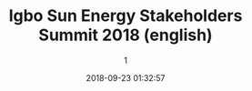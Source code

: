---
index: 4887
title: "Igbo Sun Energy Stakeholders Summit 2018 (english)"
subtitle: ""
author: 1
date: "2018-09-23 01:32:57"
date_gmt: "2018-09-22 23:32:57"
excerpt: ""
content: "<div class=\"field\">\r\n  <div class=\"label\">Full Name or Company Name<sup>*</sup></div>\r\n  <div class=\"control has-icons-left has-icons-right\">\r\n    [text* your-name class:input class:required class:requiredField placeholder \"Your Name*\"]\r\n    <span class=\"icon is-small is-left\">\r\n      <i class=\"fa fa-user\"> </i>\r\n    </span>\r\n  </div>\r\n</div>\r\n\r\n<div class=\"field\">\r\n  <label class=\"label\">Email<sup>*</sup></label>\r\n  <div class=\"control has-icons-left has-icons-right\">\r\n    [email* your-email class:input class:required class:requiredField placeholder \"Your email*\"]\r\n    <span class=\"icon is-small is-left\">\r\n      <i class=\"fa fa-envelope\"> </i>\r\n    </span>\r\n  </div>\r\n</div>\r\n\r\n<div class=\"field\">\r\n  <label class=\"label\">Website or Social Media</label>\r\n  <div class=\"control has-icons-left has-icons-right\">\r\n    [text your-website class:input placeholder \"Your Website\"]\r\n    <span class=\"icon is-small is-left\">\r\n      <i class=\"fa fa-link\"> </i>\r\n    </span>\r\n  </div>\r\n</div>\r\n\r\n\r\n<div class=\"field\">\r\n  <label class=\"label\">Telephone</label>\r\n  <div class=\"control has-icons-left has-icons-right\">\r\n    [tel your-telephone class:input placeholder \"Your telephone*\"]\r\n    <span class=\"icon is-small is-left\">\r\n      <i class=\"fa fa-phone\"></i>\r\n    </span>\r\n  </div>\r\n</div>\r\n\r\n<div class=\"field\">\r\n  <label class=\"label\">Nationality</label>\r\n  <div class=\"control has-icons-left has-icons-right\">\r\n    [text your-nationality class:input placeholder \"Nationality\"]\r\n    <span class=\"icon is-small is-left\">\r\n      <i class=\"fa fa-home\"></i>\r\n    </span>\r\n  </div>\r\n</div>\r\n\r\n<div class=\"field\">\r\n  <label class=\"label\">Tribe</label>\r\n  <div class=\"control has-icons-left has-icons-right\">\r\n    [text your-tribe class:input placeholder \"Tribe\"]\r\n    <span class=\"icon is-small is-left\">\r\n      <i class=\"fa fa-users\"></i>\r\n    </span>\r\n  </div>\r\n</div>\r\n\r\n\r\n<div class=\"field\">\r\n  <label class=\"label catering-info\"> Catering information </label>\r\n  <div class=\"control\">\r\n    <div class=\"select\">\r\n      [select catering-info class:select \r\n      \"Vegetarian\"\r\n      \"Vegan\"\r\n      \"Non-Vegetarian\"]\r\n    </div>\r\n  </div>\r\n</div>\r\n\r\n\r\n<div class=\"field\">\r\n  <label class=\"label participating-as\"> Participating as </label>\r\n  <div class=\"control\">\r\n    <div class=\"select\">\r\n      [select participating-as class:select \r\n      \"1. Stakeholder\"\r\n      \"2. Potential Partner\"\r\n      \"3. Sponsor\"\r\n      \"4. Donor\"\r\n      \"5. Researcher\"\r\n      \"6. Energy Consumer\"]\r\n    </div>\r\n  </div>\r\n</div>\r\n\r\n\r\n<p class=\"help is-success\"><sup>*)</sup> Fields are required.</p>\r\n\r\n<div class=\"field is-grouped\">\r\n  <div class=\"control\">\r\n    [submit class:button class:is-primary \"Send\"]\r\n  </div>\r\n</div>\n1\nIgbo Sun Energy Stakeholders Summit 2018: \"[participating-as]\"\n\"[your-name]\" <wordpress@artkidsfoundation.org>\ninfo@artkidsfoundation.org\nDear Sir/Madam,\r\n\r\nMy name is: [your-name] \r\nI am from: [your-nationality] ([your-tribe])\r\nI confirm to be partaking in the summit as: [participating-as]\r\n\r\nI like to be catered as [catering-info]\r\n\r\nMy Email: [your-email]\r\nMy Telephone: [your-telephone]\r\nMy Website: [your-website]\r\n\r\n\r\n--\r\nThis e-mail was automatically generated and sent from a contact form on the ArtKids Foundation Website (https://www.artkidsfoundation.org/contact-us)\ncc: admin@artkidsfoundation.org\ncc: marketing@artkidsfoundation.org\nReply-To: [your-email]\n\n\n\n1\nIgbo Sun Energy Stakeholders Summit 2018 Confirmation: \"[participating-as]\"\nArtKids Foundation <no-reply@artkidsfoundation.org>\n[your-email]\nDear [your-name],\r\n\r\nYour message through our Contact Form at the ArtKids Foundation website has been received. We will Contact you as soon as possible.\r\n\r\nYour Message:\r\nDear Sir/Madam,\r\n\r\nMy name is: [your-name] \r\nI am from: [your-nationality] ([your-tribe])\r\nI confirm to be partaking in the summit as: [participating-as]\r\n\r\nI like to be catered as [catering-info]\r\n\r\nMy Email: [your-email]\r\nMy Telephone: [your-telephone]\r\nMy Website: [your-website]\r\n\r\n--\r\nThis e-mail was automatically generated and sent from a contact form on the ArtKids Foundation Website (https://www.artkidsfoundation.org/contact-us)\ncc: info@artkidsfoundation.org\n\n\n\nThank you for your message. It has been sent.\nThere was an error trying to send your message. Please try again later.\nOne or more fields have an error. Please check and try again.\nThere was an error trying to send your message. Please try again later.\nYou must accept the terms and conditions before sending your message.\nThe field is required.\nThe field is too long.\nThe field is too short.\nThe date format is incorrect.\nThe date is before the earliest one allowed.\nThe date is after the latest one allowed.\nThere was an unknown error uploading the file.\nYou are not allowed to upload files of this type.\nThe file is too big.\nThere was an error uploading the file.\nThe number format is invalid.\nThe number is smaller than the minimum allowed.\nThe number is larger than the maximum allowed.\nThe answer to the quiz is incorrect.\nYour entered code is incorrect.\nThe e-mail address entered is invalid.\nThe URL is invalid.\nThe telephone number is invalid."
status: "publish"
comment_status: "closed"
name: "artkids-solar-contact-form-english_copy"
modified: "2018-09-24 02:19:02"
modified_gmt: "2018-09-24 00:19:02"
content_filtered: ""
parent: 0
guid: "https://www.artkidsfoundation.org/?type=wpcf7_contact_form&#038;p=4887"
type: "wpcf7_contact_form"
comment_count: 0
categories: []
tags: []
---